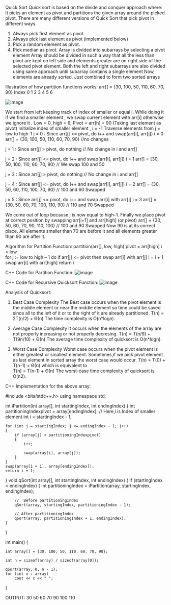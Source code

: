 Quick Sort
Quick sort is based on the divide and conquer approach where:
It picks an element as pivot and partitions the given array around the picked pivot. There are many different versions of Quick Sort that pick pivot in different ways.
1.	Always pick first element as pivot.
2.	Always pick last element as pivot (implemented below)
3.	Pick a random element as pivot.
4.	Pick median as pivot.
Array is divided into subarrays by selecting a pivot element
Array should be divided in such a way that all the less than pivot are kept on left side and elements greater are on right side of the selected pivot element.
Both the left and right subarrays are also divided using same approach until subarray contains a single element
Now, elements are already sorted. Just combined to form two sorted arrays

Illustration of how partition functions works:
arr[] = {30,  100, 50,   110,   60,  70,  90}
Index     0    1    2     3     4    5     6 

![image](https://user-images.githubusercontent.com/71098450/167259211-cd8c9a12-e74b-404a-88a2-803a465b6c26.png)



We start from left keeping track of index of smaller or equal i. While doing it if we find a smaller element , we swap current element with arr[i] otherwise we ignore it .
Low = 0, high = 6, 
Pivot = arr[h] = 90 (Taking last element as pivot)
Initialize index of smaller element ,
 i = -1
Traverse elements from j = low to high-1
j = 0 : Since arr[j] <= pivot, do i++ and swap(arr[i], arr[j])
i = 0
arr[] = {30, 100, 50, 110, 60, 70, 90} //no changes

j = 1 : Since arr[j] > pivot, do nothing
// No change in i and arr[]

j = 2 : Since arr[j] <= pivot, do i++ and swap(arr[i], arr[j])
i = 1
arr[] = {30, 50, 100, 110, 60, 70, 90} // We swap 100 and 50

j = 3 : Since arr[j] > pivot, do nothing
// No change in i and arr[]

j = 4 : Since arr[j] <= pivot, do i++ and swap(arr[i], arr[j])
i = 2
arr[] = {30, 50, 60, 110, 100, 70, 90} // 100 and 60 Swapped

j = 5 : Since arr[j] <= pivot, do i++ and swap arr[i] with arr[j] 
i = 3 
arr[] = {30, 50, 60, 70, 100, 110, 90} // 110 and 70 Swapped 

We come out of loop because j is now equal to high-1.
Finally we place pivot at correct position by swapping 
arr[i+1] and arr[high] (or pivot) 
arr[] = {30, 50, 60, 70, 90, 110, 100} // 100 and 90 Swapped 
Now 90 is at its correct place. All elements smaller than 70 are before it and all elements greater than 90 are after it.

Algorithm for Partition Function:
partition(arr[], low, high) 
    pivot = arr[high]
    i = low     
    for j := low to high – 1 do
        if arr[j] <= pivot then
            swap arr[i] with arr[j]
            i = i + 1
    swap arr[i] with arr[high]
    return i

C++ Code for Partition Function:
![image](https://user-images.githubusercontent.com/71098450/167259261-080701bf-c729-4bb0-b21d-dd6dbfd25397.png)


C++ Code for Recursive Quicksort Function:
 ![image](https://user-images.githubusercontent.com/71098450/167259269-3100ebba-db49-4fcb-b792-c4a7013eff94.png)

 
Analysis of Quicksort:
1.	Best Case Complexity 
The Best case occurs when the pivot element is the middle element or near the middle element so time could be saved since all to the left of it or to the right of it are already partitioned.
T(n) = 2T(n/2) + Θ(n)
The time complexity is O(n*logn). 

2.	Average Case Complexity
It occurs when the elements of the array are not properly increasing or not properly decresing.
T(n) = T(n/9) + T(9n/10) + Θ(n)
The average time complexity of quicksort is O(n*logn). 

3.	Worst Case Complexity
Worst case occurs when the pivot element is either greatest or smallest element. Sometimes,if we pick pivot element as last element in sorted array the worst case would occur. 
T(n) = T(0) + T(n-1) + Θ(n)
which is equivalent to  
 T(n) = T(n-1) + Θ(n)
The worst-case time complexity of quicksort is O(n2).

C++ Implementation for the above array:

#include <bits/stdc++.h>
using namespace std;

int iPartition(int array[], int startingIndex, int endingIndex)
{
    int partitioningIndexpivot = array[endingIndex];
    // Here,i is Index of smaller element
    int i = startingIndex - 1;

    for (int j = startingIndex; j <= endingIndex - 1; j++)
    {
        if (array[j] < partitioningIndexpivot)
        {
            i++;

            swap(array[i], array[j]);
        }
    }
    swap(array[i + 1], array[endingIndex]);
    return i + 1;
}
void qSort(int array[], int startingIndex, int endingIndex)
{
    if (startingIndex < endingIndex)
    {
        int partitioningIndex = iPartition(array, startingIndex, endingIndex);

        //  Before partitioningIndex
        qSort(array, startingIndex, partitioningIndex - 1);

        // After partitioningIndex
        qSort(array, partitioningIndex + 1, endingIndex);
    }
}

int main()
{

    int array[] = {30, 100, 50, 110, 60, 70, 90};

    int n = sizeof(array) / sizeof(array[0]);

    qSort(array, 0, n - 1);
    for (int x : array)
        cout << x << " ";
}

OUTPUT:  30 50 60 70 90 100 110

